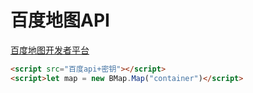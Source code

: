 # 百度地图API

[百度地图开发者平台](lbsyun.baidu.com)

```html
<script src="百度api+密钥"></script>
<script>let map = new BMap.Map("container")</script>
```